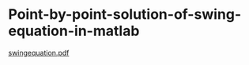 # Point-by-point-solution-of-swing-equation-in-matlab
[swingequation.pdf](https://github.com/Swati-Verma671/Point-by-point-solution-of-swing-equation-in-matlab/files/9879675/swingequation.pdf)
